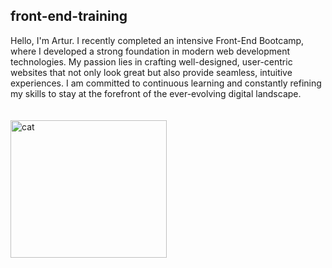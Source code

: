 ## front-end-training
Hello, I'm Artur. I recently completed an intensive Front-End Bootcamp, where I developed a strong foundation in modern web development technologies. My passion lies in crafting well-designed, user-centric websites that not only look great but also provide seamless, intuitive experiences. I am committed to continuous learning and constantly refining my skills to stay at the forefront of the ever-evolving digital landscape.<br>
<br><br><a href="https://gifyu.com/image/SV3nd"><img src="https://s12.gifyu.com/images/SV3nd.gif" alt="cat" border="0" width="250" height="220" /></a>
